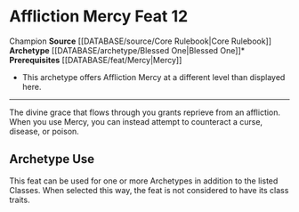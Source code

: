 ﻿---
feat: Affliction Mercy
id: '242'
level: '12'
name: Affliction Mercy
prerequisite: '[[DATABASE/feat/Mercy|Mercy]]'
rarity: Common
source: '[[DATABASE/source/Core Rulebook|Core Rulebook]]'
trait:
- '[[DATABASE/trait/Champion|Champion]]'
type: Feat

---
# Affliction Mercy <span class="item-type">Feat 12</span>

<span class="item-trait">Champion</span>
**Source** [[DATABASE/source/Core Rulebook|Core Rulebook]] 
**Archetype** [[DATABASE/archetype/Blessed One|Blessed One]]*
**Prerequisites** [[DATABASE/feat/Mercy|Mercy]]
* This archetype offers Affliction Mercy at a different level than displayed here.

---
The divine grace that flows through you grants reprieve from an affliction. When you use Mercy, you can instead attempt to counteract a curse, disease, or poison.

## Archetype Use

This feat can be used for one or more Archetypes in addition to the listed Classes. When selected this way, the feat is not considered to have its class traits.